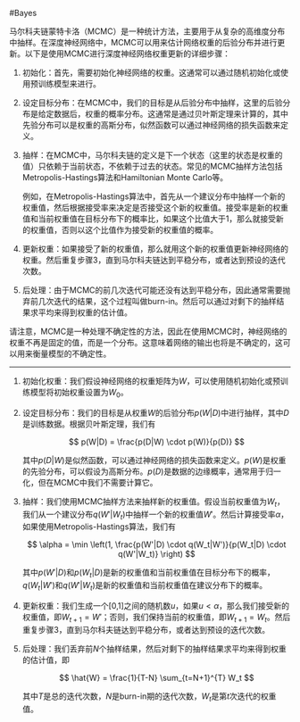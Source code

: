 #Bayes 

马尔科夫链蒙特卡洛（MCMC）是一种统计方法，主要用于从复杂的高维度分布中抽样。在深度神经网络中，MCMC可以用来估计网络权重的后验分布并进行更新。以下是使用MCMC进行深度神经网络权重更新的详细步骤：

1. 初始化：首先，需要初始化神经网络的权重。这通常可以通过随机初始化或使用预训练模型来进行。
    
2. 设定目标分布：在MCMC中，我们的目标是从后验分布中抽样，这里的后验分布是给定数据后，权重的概率分布。这通常是通过贝叶斯定理来计算的，其中先验分布可以是权重的高斯分布，似然函数可以通过神经网络的损失函数来定义。
    
3. 抽样：在MCMC中，马尔科夫链的定义是下一个状态（这里的状态是权重的值）只依赖于当前状态，不依赖于过去的状态。常见的MCMC抽样方法包括Metropolis-Hastings算法和Hamiltonian Monte Carlo等。
    
    例如，在Metropolis-Hastings算法中，首先从一个建议分布中抽样一个新的权重值，然后根据接受率来决定是否接受这个新的权重值。接受率是新的权重值和当前权重值在目标分布下的概率比，如果这个比值大于1，那么就接受新的权重值，否则以这个比值作为接受新的权重值的概率。
    
4. 更新权重：如果接受了新的权重值，那么就用这个新的权重值更新神经网络的权重。然后重复步骤3，直到马尔科夫链达到平稳分布，或者达到预设的迭代次数。
    
5. 后处理：由于MCMC的前几次迭代可能还没有达到平稳分布，因此通常需要抛弃前几次迭代的结果，这个过程叫做burn-in。然后可以通过对剩下的抽样结果求平均来得到权重的估计值。
    

请注意，MCMC是一种处理不确定性的方法，因此在使用MCMC时，神经网络的权重不再是固定的值，而是一个分布。这意味着网络的输出也将是不确定的，这可以用来衡量模型的不确定性。

---

1. 初始化权重：我们假设神经网络的权重矩阵为$W$，可以使用随机初始化或预训练模型将初始权重设置为$W_0$。
    
2. 设定目标分布：我们的目标是从权重$W$的后验分布$p(W|D)$中进行抽样，其中$D$是训练数据。根据贝叶斯定理，我们有
    
    $$ p(W|D) = \frac{p(D|W) \cdot p(W)}{p(D)} $$
    
    其中$p(D|W)$是似然函数，可以通过神经网络的损失函数来定义。$p(W)$是权重的先验分布，可以假设为高斯分布。$p(D)$是数据的边缘概率，通常用于归一化，但在MCMC中我们不需要计算它。
    
3. 抽样：我们使用MCMC抽样方法来抽样新的权重值。假设当前权重值为$W_t$，我们从一个建议分布$q(W'|W_t)$中抽样一个新的权重值$W'$。然后计算接受率$\alpha$，如果使用Metropolis-Hastings算法，我们有
    
    $$ \alpha = \min \left(1, \frac{p(W'|D) \cdot q(W_t|W')}{p(W_t|D) \cdot q(W'|W_t)} \right) $$
    
    其中$p(W'|D)$和$p(W_t|D)$是新的权重值和当前权重值在目标分布下的概率，$q(W_t|W')$和$q(W'|W_t)$是新的权重值和当前权重值在建议分布下的概率。
    
4. 更新权重：我们生成一个[0,1]之间的随机数$u$，如果$u<\alpha$，那么我们接受新的权重值，即$W_{t+1}=W'$；否则，我们保持当前的权重值，即$W_{t+1}=W_t$。然后重复步骤3，直到马尔科夫链达到平稳分布，或者达到预设的迭代次数。
    
5. 后处理：我们丢弃前$N$个抽样结果，然后对剩下的抽样结果求平均来得到权重的估计值，即
    
    $$ \hat{W} = \frac{1}{T-N} \sum_{t=N+1}^{T} W_t $$
    
    其中$T$是总的迭代次数，$N$是burn-in期的迭代次数，$W_t$是第$t$次迭代的权重值。